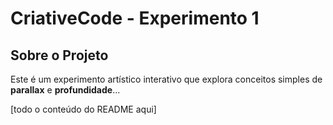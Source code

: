 # **CriativeCode - Experimento 1**

## **Sobre o Projeto**
Este é um experimento artístico interativo que explora conceitos simples de **parallax** e **profundidade**...

[todo o conteúdo do README aqui]
